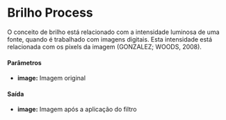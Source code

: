 # Brilho Process

O conceito de brilho está relacionado com a intensidade luminosa de uma fonte, quando é trabalhado com imagens digitais. Esta intensidade está relacionada com os pixels da imagem (GONZALEZ; WOODS, 2008).

#### Parâmetros
* __image:__ Imagem original

#### Saída
* __image:__ Imagem após a aplicação do filtro
